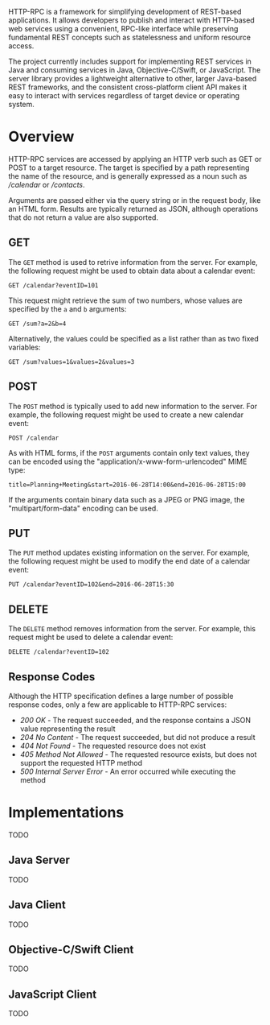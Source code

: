 HTTP-RPC is a framework for simplifying development of REST-based applications. It allows developers to publish and interact with HTTP-based web services using a convenient, RPC-like interface while preserving fundamental REST concepts such as statelessness and uniform resource access.

The project currently includes support for implementing REST services in Java and consuming services in Java, Objective-C/Swift, or JavaScript. The server library provides a lightweight alternative to other, larger Java-based REST frameworks, and the consistent cross-platform client API makes it easy to interact with services regardless of target device or operating system. 

# Overview
HTTP-RPC services are accessed by applying an HTTP verb such as GET or POST to a target resource. The target is specified by a path representing the name of the resource, and is generally expressed as a noun such as _/calendar_ or _/contacts_.

Arguments are passed either via the query string or in the request body, like an HTML form. Results are typically returned as JSON, although operations that do not return a value are also supported.

## GET
The `GET` method is used to retrive information from the server. For example, the following request might be used to obtain data about a calendar event:

    GET /calendar?eventID=101

This request might retrieve the sum of two numbers, whose values are specified by the `a` and `b` arguments:

    GET /sum?a=2&b=4

Alternatively, the values could be specified as a list rather than as two fixed variables:

    GET /sum?values=1&values=2&values=3

## POST
The `POST` method is typically used to add new information to the server. For example, the following request might be used to create a new calendar event:

    POST /calendar

As with HTML forms, if the `POST` arguments contain only text values, they can be encoded using the "application/x-www-form-urlencoded" MIME type:

    title=Planning+Meeting&start=2016-06-28T14:00&end=2016-06-28T15:00

If the arguments contain binary data such as a JPEG or PNG image, the "multipart/form-data" encoding can be used.

## PUT
The `PUT` method updates existing information on the server. For example, the following request might be used to modify the end date of a calendar event:

    PUT /calendar?eventID=102&end=2016-06-28T15:30

## DELETE
The `DELETE` method removes information from the server. For example, this request might be used to delete a calendar event:

    DELETE /calendar?eventID=102

## Response Codes
Although the HTTP specification defines a large number of possible response codes, only a few are applicable to HTTP-RPC services:

* _200 OK_ - The request succeeded, and the response contains a JSON value representing the result
* _204 No Content_ - The request succeeded, but did not produce a result
* _404 Not Found_ - The requested resource does not exist
* _405 Method Not Allowed_ - The requested resource exists, but does not support the requested HTTP method
* _500 Internal Server Error_ - An error occurred while executing the method

# Implementations
TODO

## Java Server
TODO

## Java Client
TODO

## Objective-C/Swift Client
TODO

## JavaScript Client
TODO

